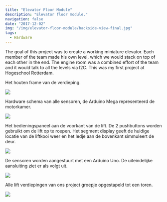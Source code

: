 ```yaml
---
title: "Elevator Floor Module"
description: "Elevator floor module."
navigation: false
date: "2017-12-02"
img: "/img/elevator-floor-module/backside-view-final.jpg"
tags:
  - Hardware
---
```


The goal of this project was to create a working miniature elevator. Each member
of the team made his own level, which we would stack on top of each other in the
end. The engine room was a combined effort of the team and it would talk to all
the levels via I2C. This was my first project at Hogeschool Rotterdam.

Het houten frame van de verdieping.

![](/img/elevator-floor-module/wooden-frame.jpg "")

Hardware schema van alle sensoren, de Arduino Mega representeerd de motorkamer.

![](/img/elevator-floor-module/hardware-schematic.png "")

Het bedieningspaneel aan de voorkant van de lift. De 2 pushbuttons worden
gebruikt om de lift op te roepen. Het segment display geeft de huidige locatie
van de liftkooi weer en het ledje aan de bovenkant simmuleert de deur.

![](/img/elevator-floor-module/frontside-view.jpg "")

De sensoren worden aangestuurt met een Arduino Uno.
De uiteindelijke aansluiting ziet er als volgt uit.

![](/img/elevator-floor-module/backside-view-final.jpg "")

Alle lift verdiepingen van ons project groepje opgestapeld tot een toren.

![](/img/elevator-floor-module/tower.png "")
